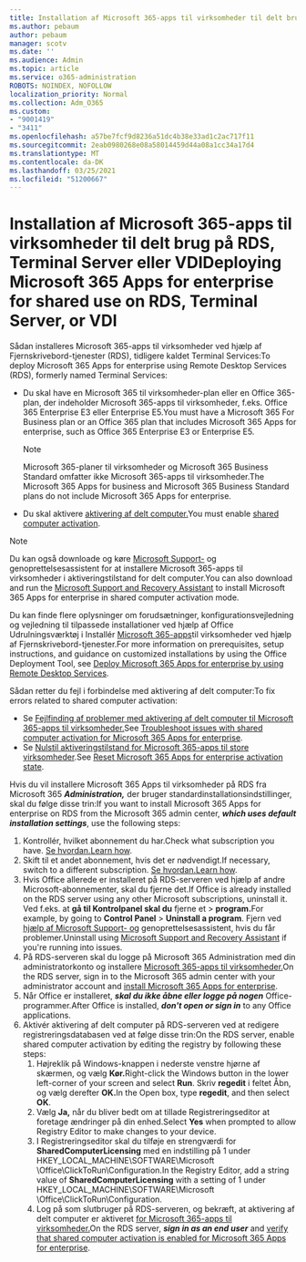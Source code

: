 ```yaml
---
title: Installation af Microsoft 365-apps til virksomheder til delt brug på RDS, Terminal Server eller VDI
ms.author: pebaum
author: pebaum
manager: scotv
ms.date: ''
ms.audience: Admin
ms.topic: article
ms.service: o365-administration
ROBOTS: NOINDEX, NOFOLLOW
localization_priority: Normal
ms.collection: Adm_O365
ms.custom:
- "9001419"
- "3411"
ms.openlocfilehash: a57be7fcf9d8236a51dc4b38e33ad1c2ac717f11
ms.sourcegitcommit: 2eab0980268e08a58014459d44a08a1cc34a17d4
ms.translationtype: MT
ms.contentlocale: da-DK
ms.lasthandoff: 03/25/2021
ms.locfileid: "51200667"
---
```

# <a name="deploying-microsoft-365-apps-for-enterprise-for-shared-use-on-rds-terminal-server-or-vdi"></a><span data-ttu-id="c9f99-102">Installation af Microsoft 365-apps til virksomheder til delt brug på RDS, Terminal Server eller VDI</span><span class="sxs-lookup"><span data-stu-id="c9f99-102">Deploying Microsoft 365 Apps for enterprise for shared use on RDS, Terminal Server, or VDI</span></span>

<span data-ttu-id="c9f99-103">Sådan installeres Microsoft 365-apps til virksomheder ved hjælp af Fjernskrivebord-tjenester (RDS), tidligere kaldet Terminal Services:</span><span class="sxs-lookup"><span data-stu-id="c9f99-103">To deploy Microsoft 365 Apps for enterprise using Remote Desktop Services (RDS), formerly named Terminal Services:</span></span>

- <span data-ttu-id="c9f99-104">Du skal have en Microsoft 365 til virksomheder-plan eller en Office 365-plan, der indeholder Microsoft 365-apps til virksomheder, f.eks. Office 365 Enterprise E3 eller Enterprise E5.</span><span class="sxs-lookup"><span data-stu-id="c9f99-104">You must have a Microsoft 365 For Business plan or an Office 365 plan that includes Microsoft 365 Apps for enterprise, such as Office 365 Enterprise E3 or Enterprise E5.</span></span>
   > [!NOTE]
   > <span data-ttu-id="c9f99-105">Microsoft 365-planer til virksomheder og Microsoft 365 Business Standard omfatter ikke Microsoft 365-apps til virksomheder.</span><span class="sxs-lookup"><span data-stu-id="c9f99-105">The Microsoft 365 Apps for business and Microsoft 365 Business Standard plans do not include Microsoft 365 Apps for enterprise.</span></span>
- <span data-ttu-id="c9f99-106">Du skal aktivere [aktivering af delt computer.](https://docs.microsoft.com/DeployOffice/overview-shared-computer-activation)</span><span class="sxs-lookup"><span data-stu-id="c9f99-106">You must enable [shared computer activation](https://docs.microsoft.com/DeployOffice/overview-shared-computer-activation).</span></span>

> [!NOTE]
> <span data-ttu-id="c9f99-107">Du kan også downloade og køre [Microsoft Support-](https://aka.ms/SaRA_OfficeSCA_M365Portal) og genoprettelsesassistent for at installere Microsoft 365-apps til virksomheder i aktiveringstilstand for delt computer.</span><span class="sxs-lookup"><span data-stu-id="c9f99-107">You can also download and run the [Microsoft Support and Recovery Assistant](https://aka.ms/SaRA_OfficeSCA_M365Portal) to install Microsoft 365 Apps for enterprise in shared computer activation mode.</span></span>

<span data-ttu-id="c9f99-108">Du kan finde flere oplysninger om forudsætninger, konfigurationsvejledning og vejledning til tilpassede installationer ved hjælp af Office Udrulningsværktøj i Installér [Microsoft 365-apps](https://docs.microsoft.com/DeployOffice/deploy-microsoft-365-apps-remote-desktop-services)til virksomheder ved hjælp af Fjernskrivebord-tjenester.</span><span class="sxs-lookup"><span data-stu-id="c9f99-108">For more information on prerequisites, setup instructions, and guidance on customized installations by using the Office Deployment Tool, see [Deploy Microsoft 365 Apps for enterprise by using Remote Desktop Services](https://docs.microsoft.com/DeployOffice/deploy-microsoft-365-apps-remote-desktop-services).</span></span>

<span data-ttu-id="c9f99-109">Sådan retter du fejl i forbindelse med aktivering af delt computer:</span><span class="sxs-lookup"><span data-stu-id="c9f99-109">To fix errors related to shared computer activation:</span></span>

- <span data-ttu-id="c9f99-110">Se [Fejlfinding af problemer med aktivering af delt computer til Microsoft 365-apps til virksomheder.](https://docs.microsoft.com/DeployOffice/troubleshoot-shared-computer-activation)</span><span class="sxs-lookup"><span data-stu-id="c9f99-110">See [Troubleshoot issues with shared computer activation for Microsoft 365 Apps for enterprise](https://docs.microsoft.com/DeployOffice/troubleshoot-shared-computer-activation).</span></span>
- <span data-ttu-id="c9f99-111">Se [Nulstil aktiveringstilstand for Microsoft 365-apps til store virksomheder](https://go.microsoft.com/fwlink/?linkid=2109218).</span><span class="sxs-lookup"><span data-stu-id="c9f99-111">See [Reset Microsoft 365 Apps for enterprise activation state](https://go.microsoft.com/fwlink/?linkid=2109218).</span></span>

<span data-ttu-id="c9f99-112">Hvis du vil installere Microsoft 365 Apps til virksomheder på RDS fra Microsoft 365 ***Administration,*** der bruger standardinstallationsindstillinger, skal du følge disse trin:</span><span class="sxs-lookup"><span data-stu-id="c9f99-112">If you want to install Microsoft 365 Apps for enterprise on RDS from the Microsoft 365 admin center, ***which uses default installation settings***, use the following steps:</span></span>

1. <span data-ttu-id="c9f99-113">Kontrollér, hvilket abonnement du har.</span><span class="sxs-lookup"><span data-stu-id="c9f99-113">Check what subscription you have.</span></span> <span data-ttu-id="c9f99-114">[Se hvordan.](https://docs.microsoft.com/microsoft-365/admin/admin-overview/what-subscription-do-i-have)</span><span class="sxs-lookup"><span data-stu-id="c9f99-114">[Learn how](https://docs.microsoft.com/microsoft-365/admin/admin-overview/what-subscription-do-i-have).</span></span>
2. <span data-ttu-id="c9f99-115">Skift til et andet abonnement, hvis det er nødvendigt.</span><span class="sxs-lookup"><span data-stu-id="c9f99-115">If necessary, switch to a different subscription.</span></span> <span data-ttu-id="c9f99-116">[Se hvordan.](https://docs.microsoft.com/microsoft-365/commerce/subscriptions/switch-to-a-different-plan)</span><span class="sxs-lookup"><span data-stu-id="c9f99-116">[Learn how](https://docs.microsoft.com/microsoft-365/commerce/subscriptions/switch-to-a-different-plan).</span></span>
3. <span data-ttu-id="c9f99-117">Hvis Office allerede er installeret på RDS-serveren ved hjælp af andre Microsoft-abonnementer, skal du fjerne det.</span><span class="sxs-lookup"><span data-stu-id="c9f99-117">If Office is already installed on the RDS server using any other Microsoft subscriptions, uninstall it.</span></span> <span data-ttu-id="c9f99-118">Ved f.eks. at **gå til Kontrolpanel skal du** fjerne et  >  **program.**</span><span class="sxs-lookup"><span data-stu-id="c9f99-118">For example, by going to **Control Panel** > **Uninstall a program**.</span></span> <span data-ttu-id="c9f99-119">Fjern ved [hjælp af Microsoft Support- og](https://aka.ms/SARA-OfficeUninstall-Alchemy) genoprettelsesassistent, hvis du får problemer.</span><span class="sxs-lookup"><span data-stu-id="c9f99-119">Uninstall using [Microsoft Support and Recovery Assistant](https://aka.ms/SARA-OfficeUninstall-Alchemy) if you're running into issues.</span></span>
4. <span data-ttu-id="c9f99-120">På RDS-serveren skal du logge på Microsoft 365 Administration med din administratorkonto og installere [Microsoft 365-apps til virksomheder.](https://portal.office.com/OLS/MySoftware.aspx)</span><span class="sxs-lookup"><span data-stu-id="c9f99-120">On the RDS server, sign in to the Microsoft 365 admin center with your administrator account and [install Microsoft 365 Apps for enterprise](https://portal.office.com/OLS/MySoftware.aspx).</span></span>
5. <span data-ttu-id="c9f99-121">Når Office er installeret, ***skal du ikke åbne eller logge på nogen*** Office-programmer.</span><span class="sxs-lookup"><span data-stu-id="c9f99-121">After Office is installed, ***don't open or sign in*** to any Office applications.</span></span>
6. <span data-ttu-id="c9f99-122">Aktivér aktivering af delt computer på RDS-serveren ved at redigere registreringsdatabasen ved at følge disse trin:</span><span class="sxs-lookup"><span data-stu-id="c9f99-122">On the RDS server, enable shared computer activation by editing the registry by following these steps:</span></span>
   1. <span data-ttu-id="c9f99-123">Højreklik på Windows-knappen i nederste venstre hjørne af skærmen, og vælg **Kør.**</span><span class="sxs-lookup"><span data-stu-id="c9f99-123">Right-click the Windows button in the lower left-corner of your screen and select **Run**.</span></span> <span data-ttu-id="c9f99-124">Skriv **regedit** i feltet Åbn, og vælg derefter **OK.**</span><span class="sxs-lookup"><span data-stu-id="c9f99-124">In the Open box, type **regedit**, and then select **OK**.</span></span>
   2. <span data-ttu-id="c9f99-125">Vælg **Ja,** når du bliver bedt om at tillade Registreringseditor at foretage ændringer på din enhed.</span><span class="sxs-lookup"><span data-stu-id="c9f99-125">Select **Yes** when prompted to allow Registry Editor to make changes to your device.</span></span>
   3. <span data-ttu-id="c9f99-126">I Registreringseditor skal du tilføje en strengværdi for **SharedComputerLicensing** med en indstilling på 1 under HKEY_LOCAL_MACHINE\SOFTWARE\Microsoft \Office\ClickToRun\Configuration.</span><span class="sxs-lookup"><span data-stu-id="c9f99-126">In the Registry Editor, add a string value of **SharedComputerLicensing** with a setting of 1 under HKEY_LOCAL_MACHINE\SOFTWARE\Microsoft \Office\ClickToRun\Configuration.</span></span>
   4. <span data-ttu-id="c9f99-127">Log på som  slutbruger på RDS-serveren, og bekræft, at aktivering af delt computer er aktiveret [for Microsoft 365-apps til virksomheder.](https://docs.microsoft.com/DeployOffice/troubleshoot-shared-computer-activation#verify-that-activation-for-microsoft-365-apps-succeeded)</span><span class="sxs-lookup"><span data-stu-id="c9f99-127">On the RDS server, ***sign in as an end user*** and [verify that shared computer activation is enabled for Microsoft 365 Apps for enterprise](https://docs.microsoft.com/DeployOffice/troubleshoot-shared-computer-activation#verify-that-activation-for-microsoft-365-apps-succeeded).</span></span>
